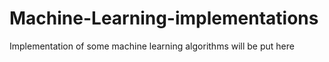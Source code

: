# Machine-Learning-implementations

Implementation of some machine learning algorithms will be put here
